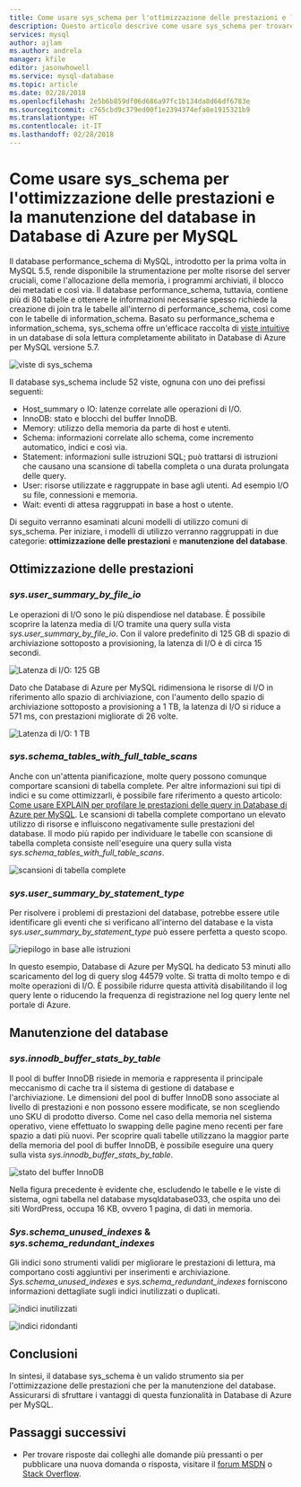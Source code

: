 ```yaml
---
title: Come usare sys_schema per l'ottimizzazione delle prestazioni e la manutenzione del database in Database di Azure per MySQL
description: Questo articolo descrive come usare sys_schema per trovare problemi di prestazioni e per la manutenzione del database in Database di Azure per MySQL.
services: mysql
author: ajlam
ms.author: andrela
manager: kfile
editor: jasonwhowell
ms.service: mysql-database
ms.topic: article
ms.date: 02/28/2018
ms.openlocfilehash: 2e5b6b859df06d686a97fc1b134da8d66df6783e
ms.sourcegitcommit: c765cbd9c379ed00f1e2394374efa8e1915321b9
ms.translationtype: HT
ms.contentlocale: it-IT
ms.lasthandoff: 02/28/2018
---
```

# <a name="how-to-use-sysschema-for-performance-tuning-and-database-maintenance-in-azure-database-for-mysql"></a>Come usare sys_schema per l'ottimizzazione delle prestazioni e la manutenzione del database in Database di Azure per MySQL

Il database performance_schema di MySQL, introdotto per la prima volta in MySQL 5.5, rende disponibile la strumentazione per molte risorse del server cruciali, come l'allocazione della memoria, i programmi archiviati, il blocco dei metadati e così via. Il database performance_schema, tuttavia, contiene più di 80 tabelle e ottenere le informazioni necessarie spesso richiede la creazione di join tra le tabelle all'interno di performance_schema, così come con le tabelle di information_schema. Basato su performance_schema e information_schema, sys_schema offre un'efficace raccolta di [viste intuitive](https://dev.mysql.com/doc/refman/5.7/en/sys-schema-views.html) in un database di sola lettura completamente abilitato in Database di Azure per MySQL versione 5.7.

![viste di sys_schema](./media/howto-troubleshoot-sys-schema/sys-schema-views.png)

Il database sys_schema include 52 viste, ognuna con uno dei prefissi seguenti:

- Host_summary o IO: latenze correlate alle operazioni di I/O.
- InnoDB: stato e blocchi del buffer InnoDB.
- Memory: utilizzo della memoria da parte di host e utenti.
- Schema: informazioni correlate allo schema, come incremento automatico, indici e così via.
- Statement: informazioni sulle istruzioni SQL; può trattarsi di istruzioni che causano una scansione di tabella completa o una durata prolungata delle query.
- User: risorse utilizzate e raggruppate in base agli utenti. Ad esempio I/O su file, connessioni e memoria.
- Wait: eventi di attesa raggruppati in base a host o utente.

Di seguito verranno esaminati alcuni modelli di utilizzo comuni di sys_schema. Per iniziare, i modelli di utilizzo verranno raggruppati in due categorie: **ottimizzazione delle prestazioni** e **manutenzione del database**.

## <a name="performance-tuning"></a>Ottimizzazione delle prestazioni

### <a name="sysusersummarybyfileio"></a>*sys.user_summary_by_file_io*

Le operazioni di I/O sono le più dispendiose nel database. È possibile scoprire la latenza media di I/O tramite una query sulla vista *sys.user_summary_by_file_io*. Con il valore predefinito di 125 GB di spazio di archiviazione sottoposto a provisioning, la latenza di I/O è di circa 15 secondi.

![Latenza di I/O: 125 GB](./media/howto-troubleshoot-sys-schema/io-latency-125GB.png)

Dato che Database di Azure per MySQL ridimensiona le risorse di I/O in riferimento allo spazio di archiviazione, con l'aumento dello spazio di archiviazione sottoposto a provisioning a 1 TB, la latenza di I/O si riduce a 571 ms, con prestazioni migliorate di 26 volte.

![Latenza di I/O: 1 TB](./media/howto-troubleshoot-sys-schema/io-latency-1TB.png)

### <a name="sysschematableswithfulltablescans"></a>*sys.schema_tables_with_full_table_scans*

Anche con un'attenta pianificazione, molte query possono comunque comportare scansioni di tabella complete. Per altre informazioni sui tipi di indici e su come ottimizzarli, è possibile fare riferimento a questo articolo: [Come usare EXPLAIN per profilare le prestazioni delle query in Database di Azure per MySQL](./howto-troubleshoot-query-performance.md). Le scansioni di tabella complete comportano un elevato utilizzo di risorse e influiscono negativamente sulle prestazioni del database. Il modo più rapido per individuare le tabelle con scansione di tabella completa consiste nell'eseguire una query sulla vista *sys.schema_tables_with_full_table_scans*.

![scansioni di tabella complete](./media/howto-troubleshoot-sys-schema/full-table-scans.png)

### <a name="sysusersummarybystatementtype"></a>*sys.user_summary_by_statement_type*

Per risolvere i problemi di prestazioni del database, potrebbe essere utile identificare gli eventi che si verificano all'interno del database e la vista *sys.user_summary_by_statement_type* può essere perfetta a questo scopo.

![riepilogo in base alle istruzioni](./media/howto-troubleshoot-sys-schema/summary-by-statement.png)

In questo esempio, Database di Azure per MySQL ha dedicato 53 minuti allo scaricamento del log di query slog 44579 volte. Si tratta di molto tempo e di molte operazioni di I/O. È possibile ridurre questa attività disabilitando il log query lente o riducendo la frequenza di registrazione nel log query lente nel portale di Azure.

## <a name="database-maintenance"></a>Manutenzione del database

### <a name="sysinnodbbufferstatsbytable"></a>*sys.innodb_buffer_stats_by_table*

Il pool di buffer InnoDB risiede in memoria e rappresenta il principale meccanismo di cache tra il sistema di gestione di database e l'archiviazione. Le dimensioni del pool di buffer InnoDB sono associate al livello di prestazioni e non possono essere modificate, se non scegliendo uno SKU di prodotto diverso. Come nel caso della memoria nel sistema operativo, viene effettuato lo swapping delle pagine meno recenti per fare spazio a dati più nuovi. Per scoprire quali tabelle utilizzano la maggior parte della memoria del pool di buffer InnoDB, è possibile eseguire una query sulla vista *sys.innodb_buffer_stats_by_table*.

![stato del buffer InnoDB](./media/howto-troubleshoot-sys-schema/innodb-buffer-status.png)

Nella figura precedente è evidente che, escludendo le tabelle e le viste di sistema, ogni tabella nel database mysqldatabase033, che ospita uno dei siti WordPress, occupa 16 KB, ovvero 1 pagina, di dati in memoria.

### <a name="sysschemaunusedindexes--sysschemaredundantindexes"></a>*Sys.schema_unused_indexes* & *sys.schema_redundant_indexes*

Gli indici sono strumenti validi per migliorare le prestazioni di lettura, ma comportano costi aggiuntivi per inserimenti e archiviazione. *Sys.schema_unused_indexes* e *sys.schema_redundant_indexes* forniscono informazioni dettagliate sugli indici inutilizzati o duplicati.

![indici inutilizzati](./media/howto-troubleshoot-sys-schema/unused-indexes.png)

![indici ridondanti](./media/howto-troubleshoot-sys-schema/redundant-indexes.png)

## <a name="conclusion"></a>Conclusioni

In sintesi, il database sys_schema è un valido strumento sia per l'ottimizzazione delle prestazioni che per la manutenzione del database. Assicurarsi di sfruttare i vantaggi di questa funzionalità in Database di Azure per MySQL. 

## <a name="next-steps"></a>Passaggi successivi
- Per trovare risposte dai colleghi alle domande più pressanti o per pubblicare una nuova domanda o risposta, visitare il [forum MSDN](https://social.msdn.microsoft.com/forums/security/en-US/home?forum=AzureDatabaseforMySQL) o [Stack Overflow](https://stackoverflow.com/questions/tagged/azure-database-mysql).
